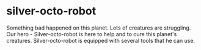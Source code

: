 # silver-octo-robot

Something bad happened on this planet. Lots of creatures are struggling. Our hero - Silver-octo-robot is here to help and to cure this planet's creatures. 
Silver-octo-robot is equipped with several tools that he can use. 
